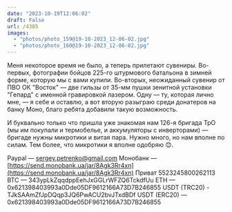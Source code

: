 ```yaml
---
date: "2023-10-19T12:06:02"
draft: False
url: /4385
images:
  - "photos/photo_159@19-10-2023_12-06-02.jpg"
  - "photos/photo_160@19-10-2023_12-06-02.jpg"
---
```


Меня некоторое время не было, а теперь прилетают сувениры. Во-первых, фотографии бойцов 225-го штурмового батальона в зимней форме, которую мы с вами купили. Во-вторых, неожиданный сувенир от ПВО ОК "Восток" — две гильзы от 35-мм пушки зенитной установки "Гепард" с именной гравировкой лазером. Одну — ту, которая лично мне, — я себе и оставлю, а вот вторую разыграю среди донатеров на банку Моно, благо ребята добавили такую возможность.

И буквально только что пришла уже знакомая нам 126-я бригада ТрО (мы им покупали и термобелье, и аккумуляторы с инверторами) — бригаде нужны микротики и витая пара. Нужно много, но нам вполне по силам. Тем более, что микротики я вполне одобряю 😊.

Paypal — sergey.petrenko@gmail.com
Монобанк — [https://send.monobank.ua/jar/8Agk3Rr4xn](https://send.monobank.ua/jar/8Agk3Rr4xn)
Приват 5523245800262113
BTC — 343ypLkZqqdppEehJxGGLrWFZQ6TckdfUu
ETH — 0x621398403993a0Dde05DF9612166A73D7B246855
USDT (TRC20) - TJkSAAmZfJpDQqp3JQ6PwACU2bvJTxdBDf
USDT (ERC20) — 0x621398403993a0Dde05DF9612166A73D7B246855
